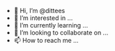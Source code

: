 - 👋 Hi, I’m @dittees
- 👀 I’m interested in ...
- 🌱 I’m currently learning ...
- 💞️ I’m looking to collaborate on ...
- 📫 How to reach me ...

<!---
dittees/dittees is a ✨ special ✨ repository because its `README.md` (this file) appears on your GitHub profile.
You can click the Preview link to take a look at your changes.
--->
